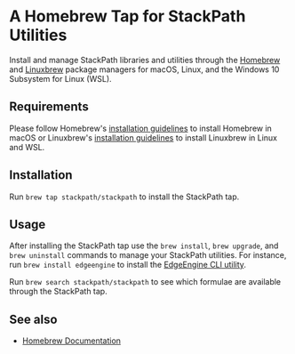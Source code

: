 # A Homebrew Tap for StackPath Utilities

Install and manage StackPath libraries and utilities through the 
[Homebrew](https://brew.sh) and [Linuxbrew](https://docs.brew.sh/Linuxbrew) 
package managers for macOS, Linux, and the Windows 10 Subsystem for Linux (WSL). 

## Requirements

Please follow Homebrew's [installation guidelines](https://docs.brew.sh/Installation) 
to install Homebrew in macOS or Linuxbrew's 
[installation guidelines](https://docs.brew.sh/Linuxbrew#install) to install 
Linuxbrew in Linux and WSL. 

## Installation

Run `brew tap stackpath/stackpath` to install the StackPath tap. 

## Usage

After installing the StackPath tap use the `brew install`, `brew upgrade`, and 
`brew uninstall` commands to manage your StackPath utilities. For instance, run 
`brew install edgeengine` to install the [EdgeEngine CLI utility](https://github.com/stackpath/edgeengine-cli). 

Run `brew search stackpath/stackpath` to see which formulae are available 
through the StackPath tap.

## See also

* [Homebrew Documentation](https://docs.brew.sh/)
